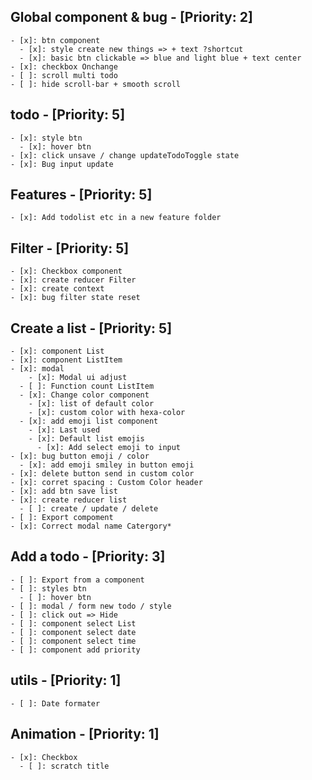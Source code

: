 ## Global component & bug - [Priority: 2]
    - [x]: btn component
      - [x]: style create new things => + text ?shortcut
      - [x]: basic btn clickable => blue and light blue + text center
    - [x]: checkbox Onchange
    - [ ]: scroll multi todo
    - [ ]: hide scroll-bar + smooth scroll

## todo - [Priority: 5]
    - [x]: style btn
      - [x]: hover btn
    - [x]: click unsave / change updateTodoToggle state
    - [x]: Bug input update

## Features - [Priority: 5]
    - [x]: Add todolist etc in a new feature folder

## Filter - [Priority: 5]
    - [x]: Checkbox component
    - [x]: create reducer Filter
    - [x]: create context
    - [x]: bug filter state reset

## Create a list - [Priority: 5]
    - [x]: component List
    - [x]: component ListItem
    - [x]: modal
        - [x]: Modal ui adjust
      - [ ]: Function count ListItem
      - [x]: Change color component
        - [x]: list of default color
        - [x]: custom color with hexa-color
      - [x]: add emoji list component
        - [x]: Last used
        - [x]: Default list emojis
          - [x]: Add select emoji to input
    - [x]: bug button emoji / color 
      - [x]: add emoji smiley in button emoji
    - [x]: delete button send in custom color
    - [x]: corret spacing : Custom Color header
    - [x]: add btn save list
    - [x]: create reducer list
      - [ ]: create / update / delete
    - [ ]: Export compoment
    - [x]: Correct modal name Catergory*

## Add a todo - [Priority: 3]
    - [ ]: Export from a component
    - [ ]: styles btn 
      - [ ]: hover btn 
    - [ ]: modal / form new todo / style
    - [ ]: click out => Hide
    - [ ]: component select List
    - [ ]: component select date
    - [ ]: component select time
    - [ ]: component add priority

## utils - [Priority: 1]
    - [ ]: Date formater

## Animation - [Priority: 1]
    - [x]: Checkbox
      - [ ]: scratch title